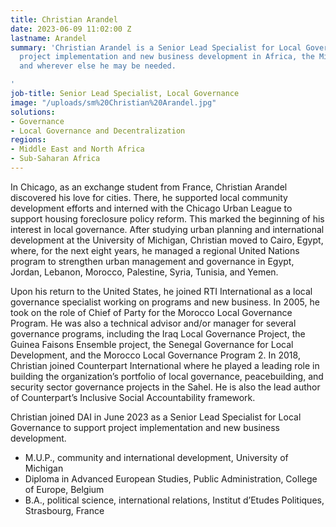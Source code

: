 ```yaml
---
title: Christian Arandel
date: 2023-06-09 11:02:00 Z
lastname: Arandel
summary: 'Christian Arandel is a Senior Lead Specialist for Local Governance and supports
  project implementation and new business development in Africa, the Middle East,
  and wherever else he may be needed.

'
job-title: Senior Lead Specialist, Local Governance
image: "/uploads/sm%20Christian%20Arandel.jpg"
solutions:
- Governance
- Local Governance and Decentralization
regions:
- Middle East and North Africa
- Sub-Saharan Africa
---
```


In Chicago, as an exchange student from France, Christian Arandel discovered his love for cities. There, he supported local community development efforts and interned with the Chicago Urban League to support housing foreclosure policy reform. This marked the beginning of his interest in local governance. After studying urban planning and international development at the University of Michigan, Christian moved to Cairo, Egypt, where, for the next eight years, he managed a regional United Nations program to strengthen urban management and governance in Egypt, Jordan, Lebanon, Morocco, Palestine, Syria, Tunisia, and Yemen.  

Upon his return to the United States, he joined RTI International as a local governance specialist working on programs and new business. In 2005, he took on the role of Chief of Party for the Morocco Local Governance Program. He was also a technical advisor and/or manager for several governance programs, including the Iraq Local Governance Project, the Guinea Faisons Ensemble project, the Senegal Governance for Local Development, and the Morocco Local Governance Program 2. In 2018, Christian joined Counterpart International where he played a leading role in building the organization’s portfolio of local governance, peacebuilding, and security sector governance projects in the Sahel.  He is also the lead author of Counterpart’s Inclusive Social Accountability framework.

Christian joined DAI in June 2023 as a Senior Lead Specialist for Local Governance to support project implementation and new business development.

* M.U.P., community and international development, University of Michigan
* Diploma in Advanced European Studies, Public Administration, College of Europe, Belgium
* B.A., political science, international relations, Institut d’Etudes Politiques, Strasbourg, France  